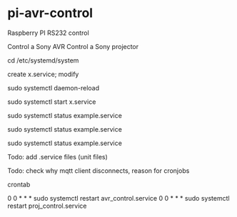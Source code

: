 # pi-avr-control
Raspberry PI RS232 control 

Control a Sony AVR
Control a Sony projector



cd /etc/systemd/system

create x.service; modify

sudo systemctl daemon-reload

sudo systemctl start x.service

sudo systemctl status example.service

sudo systemctl status example.service

sudo systemctl status example.service

Todo: add .service files (unit files)

Todo: check why mqtt client disconnects, reason for cronjobs

crontab

0 0 * * * sudo systemctl restart avr_control.service
0 0 * * * sudo systemctl restart proj_control.service

